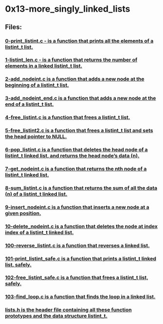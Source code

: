 # 0x13-more_singly_linked_lists
  
## Files:
  
### [0-print_listint.c - is a function that prints all the elements of a listint_t list.](0-print_listint.c)
  
### [1-listint_len.c - is a function that returns the number of elements in a linked listint_t list.](1-listint_len.c)
  
### [2-add_nodeint.c is a function that adds a new node at the beginning of a listint_t list.](2-add_nodeint.c)
  
### [3-add_nodeint_end.c is a function that adds a new node at the end of a listint_t list.](3-add_nodeint_end.c)
 
### [4-free_listint.c is a function that frees a listint_t list.](4-free_listint.c)

### [5-free_listint2.c is a function that frees a listint_t list and sets the head pointer to NULL.](5-free_listint2.c)

### [6-pop_listint.c is a function that deletes the head node of a listint_t linked list, and returns the head node’s data (n).](6-pop_listint.c )

### [7-get_nodeint.c is a function that returns the nth node of a listint_t linked list.](7-get_nodeint.c)

### [8-sum_listint.c is a function that returns the sum of all the data (n) of a listint_t linked list.](8-sum_listint.c)

### [9-insert_nodeint.c is a function that inserts a new node at a given position.](9-insert_nodeint.c)

### [10-delete_nodeint.c is a function that deletes the node at index index of a listint_t linked list.](10-delete_nodeint.c)

### [100-reverse_listint.c is a function that reverses a linked list.](100-reverse_listint.c)

### [101-print_listint_safe.c is a function that prints a listint_t linked list, safely.](101-print_listint_safe.c)

### [102-free_listint_safe.c is a function that frees a listint_t list, safely.](102-free_listint_safe.c)

### [103-find_loop.c is a function that finds the loop in a linked list.](103-find_loop.c)

### [lists.h is the header file containing all these function prototypes and the data structure listint_t.](lists.h)
